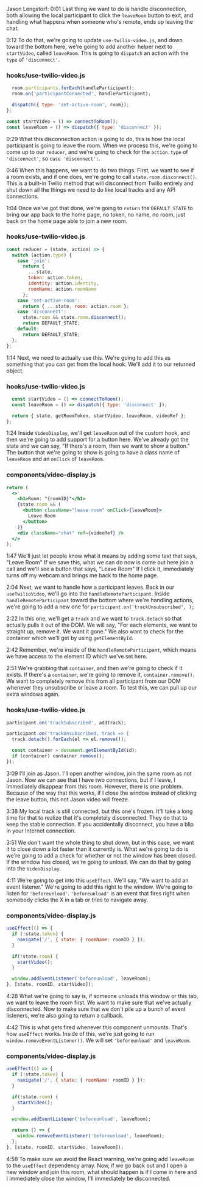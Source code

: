 Jason Lengstorf: 0:01 Last thing we want to do is handle disconnection, both allowing the local participant to click the `leaveRoom` button to exit, and handling what happens when someone who's remote, ends up leaving the chat.

0:12 To do that, we're going to update `use-twilio-video.js`, and down toward the bottom here, we're going to add another helper next to `startVideo`, called `leaveRoom`. This is going to `dispatch` an action with the `type` of `'disconnect'`.

### hooks/use-twilio-video.js
```jsx
  room.participants.forEach(handleParticipant);
  room.on('participantConnected', handleParticipant);

  dispatch({ type: 'set-active-room', room});
};

const startVideo = () => connectToRoom();
const leaveRoom = () => dispatch({ type: 'disconnect' });
```

0:29 What this disconnection action is going to do, this is how the local participant is going to leave the room. When we process this, we're going to come up to our `reducer`, and we're going to check for the `action.type` of `'disconnect'`, so `case 'disconnect':`.

0:46 When this happens, we want to do two things. First, we want to see if a room exists, and if one does, we're going to call `state.room.disconnect()`. This is a built-in Twilio method that will disconnect from Twilio entirely and shut down all the things we need to do like local tracks and any API connections.

1:04 Once we've got that done, we're going to `return` the `DEFAULT_STATE` to bring our app back to the home page, no token, no name, no room, just back on the home page able to join a new room.

### hooks/use-twilio-video.js
```jsx
const reducer = (state, action) => {
  switch (action.type) {
    case 'join':
      return {
        ...state,
        token: action.token,
        identity: action.identity,
        roomName: action.roomName
      };
    case 'set-active-room':
      return { ...state, room: action.room };
    case 'disconnect':
      state.room && state.room.disconnect();
      return DEFAULT_STATE;
    default:
      return DEFAULT_STATE;
  };
};
```

1:14 Next, we need to actually use this. We're going to add this as something that you can get from the local hook. We'll add it to our returned object.

### hooks/use-twilio-video.js
```jsx
  const startVideo = () => connectToRoom();
  const leaveRoom = () => dispatch({ type: 'disconnect' });

  return { state, getRoomToken, startVideo, leaveRoom, videoRef };
};
```

1:24 Inside `VideoDisplay`, we'll get `leaveRoom` out of the custom hook, and then we're going to add support for a button here. We've already got the state and we can say, "If there's a room, then we want to show a button." The button that we're going to show is going to have a class name of `leaveRoom` and an `onClick` of `leaveRoom`.

### components/video-display.js
```jsx
return (
  <>
    <h1>Room: "{roomID}"</h1>
    {state.room && (
      <button className="leave-room" onClick={leaveRoom}>
        Leave Room
      </button>
    )}
    <div className="chat" ref={videoRef} />
  </>
);
```

1:47 We'll just let people know what it means by adding some text that says, "Leave Room" If we save this, what we can do now is come out here join a call and we'll see a button that says, "Leave Room" If I click it, immediately turns off my webcam and brings me back to the home page.

2:04 Next, we want to handle how a participant leaves. Back in our `useTwilioVideo`, we'll go into the `handleRemoteParticipant`. Inside `handleRemoteParticipant` toward the bottom where we're handling actions, we're going to add a new one for `participant.on('trackUnsubscribed', );`

2:22 In this one, we'll get a `track` and we want to `track.detach` so that actually pulls it out of the DOM. We will say, "For each elements, we want to straight up, remove it. We want it gone." We also want to check for the container which we'll get by using `getElementById`.

2:42 Remember, we're inside of the `handleRemoteParticipant`, which means we have access to the element ID which we've set here.

2:51 We're grabbing that `container`, and then we're going to check if it exists. If there's a `container`, we're going to remove it, `container.remove()`. We want to completely remove this from all participant from our DOM whenever they unsubscribe or leave a room. To test this, we can pull up our extra windows again.

### hooks/use-twilio-video.js
```jsx
participant.on('trackSubscribed', addTrack);

participant.on('trackUnsubscribed, track => {
  track.detach().forEach(el => el.remove());

  const container = document.getElementById(id);
  if (container) container.remove();
});
```

3:09 I'll join as Jason. I'll open another window, join the same room as not Jason. Now we can see that I have two connections, but if I leave, I immediately disappear from this room. However, there is one problem. Because of the way that this works, if I close the window instead of clicking the leave button, this not Jason video will freeze.

3:38 My local track is still connected, but this one's frozen. It'll take a long time for that to realize that it's completely disconnected. They do that to keep the stable connection. If you accidentally disconnect, you have a blip in your Internet connection.

3:51 We don't want the whole thing to shut down, but in this case, we want it to close down a lot faster than it currently is. What we're going to do is we're going to add a check for whether or not the window has been closed. If the window has closed, we're going to unload. We can do that by going into the `VideoDisplay`.

4:11 We're going to get into this `useEffect`. We'll say, "We want to add an event listener." We're going to add this right to the window. We're going to listen for `'beforeunload'`. `'beforeunload'` is an event that fires right when somebody clicks the X in a tab or tries to navigate away.

### components/video-display.js
```jsx
useEffect(() => {
  if (!state.token) {
    navigate('/', { state: { roomName: roomID } });
  }

  if(!state.room) {
    startVideo();
  }

  window.addEventListener('beforeunload', leaveRoom);
}, [state, roomID, startVideo]);
```

4:28 What we're going to say is, if someone unloads this window or this tab, we want to leave the room first. We want to make sure that we've actually disconnected. Now to make sure that we don't pile up a bunch of event listeners, we're also going to return a callback.

4:42 This is what gets fired whenever this component unmounts. That's how `useEffect` works. Inside of this, we're just going to run `window.removeEventListener()`. We will set `'beforeunload'` and `leaveRoom`.

### components/video-display.js
```jsx
useEffect(() => {
  if (!state.token) {
    navigate('/', { state: { roomName: roomID } });
  }

  if(!state.room) {
    startVideo();
  }

  window.addEventListener('beforeunload', leaveRoom);

  return () => {
    window.removeEventListener('beforeunload', leaveRoom);
  };
}, [state, roomID, startVideo, leaveRoom]);
```

4:58 To make sure we avoid the React warning, we're going add `leaveRoom` to the `useEffect` dependency array. Now, if we go back out and I open a new window and join this room, what should happen is if I come in here and I immediately close the window, I'll immediately be disconnected.